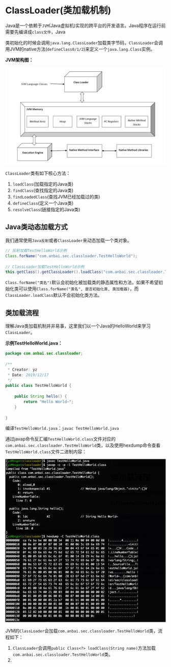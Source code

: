 # ClassLoader(类加载机制)

Java是一个依赖于`JVM`(Java虚拟机)实现的跨平台的开发语言。Java程序在运行前需要先编译成`class文件`，Java

类初始化的时候会调用`java.lang.ClassLoader`加载类字节码，`ClassLoader`会调用JVM的native方法(`defineClass0/1/2`)来定义一个`java.lang.Class`实例。

**JVM架构图：**

![JVM](../../images/JvmSpec7.png)

`ClassLoader`类有如下核心方法：

1. `loadClass`(加载指定的Java类)
2. `findClass`(查找指定的Java类)
3. `findLoadedClass`(查找JVM已经加载过的类)
4. `defineClass`(定义一个Java类)
5. `resolveClass`(链接指定的Java类)

## Java类动态加载方式

我们通常使用`Java反射`或者`ClassLoader`来动态加载一个类对象。

```java
// 反射加载TestHelloWorld示例
Class.forName("com.anbai.sec.classloader.TestHelloWorld");

// ClassLoader加载TestHelloWorld示例
this.getClass().getClassLoader().loadClass("com.anbai.sec.classloader.TestHelloWorld");
```

`Class.forName("类名")`默认会初始化被加载类的静态属性和方法，如果不希望初始化类可以使用`Class.forName("类名", 是否初始化类, 类加载器)`，而`ClassLoader.loadClass`默认不会初始化类方法。

## 类加载流程

理解Java类加载机制并非易事，这里我们以一个Java的HelloWorld来学习`ClassLoader`。

**示例TestHelloWorld.java：**

```java
package com.anbai.sec.classloader;

/**
 * Creator: yz
 * Date: 2019/12/17
 */
public class TestHelloWorld {

	public String hello() {
		return "Hello World~";
	}

}
```

编译`TestHelloWorld.java`：`javac TestHelloWorld.java`

通过javap命令反汇编`TestHelloWorld.class`文件对应的`com.anbai.sec.classloader.TestHelloWorld`类，以及使用hexdump命令查看`TestHelloWorld.class`文件二进制内容：

![image-20191217171821663](../../images/image-20191217171821663.png)



JVM的`ClassLoader`会加载`com.anbai.sec.classloader.TestHelloWorld`类，流程如下：

1. `ClassLoader`会调用`public Class<?> loadClass(String name)`方法加载`com.anbai.sec.classloader.TestHelloWorld`类。
2. 